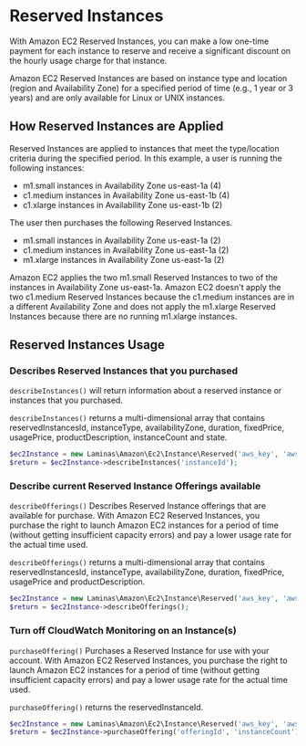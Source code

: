 # Reserved Instances

With Amazon EC2 Reserved Instances, you can make a low one-time
payment for each instance to reserve and receive a significant discount
on the hourly usage charge for that instance.

Amazon EC2 Reserved Instances are based on instance type and location
(region and Availability Zone) for a specified period of time (e.g., 1
year or 3 years) and are only available for Linux or UNIX instances.

## How Reserved Instances are Applied

Reserved Instances are applied to instances that meet the type/location
criteria during the specified period. In this example, a user is running
the following instances:

- m1.small instances in Availability Zone us-east-1a (4)
- c1.medium instances in Availability Zone us-east-1b (4)
- c1.xlarge instances in Availability Zone us-east-1b (2)

The user then purchases the following Reserved Instances.

- m1.small instances in Availability Zone us-east-1a (2)
- c1.medium instances in Availability Zone us-east-1a (2)
- m1.xlarge instances in Availability Zone us-east-1a (2)

Amazon EC2 applies the two m1.small Reserved Instances to two of the
instances in Availability Zone us-east-1a. Amazon EC2 doesn't apply
the two c1.medium Reserved Instances because the c1.medium instances are
in a different Availability Zone and does not apply the m1.xlarge
Reserved Instances because there are no running m1.xlarge instances.

## Reserved Instances Usage

### Describes Reserved Instances that you purchased

`describeInstances()` will return information about a reserved instance
or instances that you purchased.

`describeInstances()` returns a multi-dimensional array that contains
reservedInstancesId, instanceType, availabilityZone, duration,
fixedPrice, usagePrice, productDescription, instanceCount and state.

```php
$ec2Instance = new Laminas\Amazon\Ec2\Instance\Reserved('aws_key', 'aws_secret_key');
$return = $ec2Instance->describeInstances('instanceId');
```

### Describe current Reserved Instance Offerings available

`describeOfferings()` Describes Reserved Instance offerings that are
available for purchase. With Amazon EC2 Reserved Instances, you
purchase the right to launch Amazon EC2 instances for a period of time
(without getting insufficient capacity errors) and pay a lower usage
rate for the actual time used.

`describeOfferings()` returns a multi-dimensional array that contains
reservedInstancesId, instanceType, availabilityZone, duration,
fixedPrice, usagePrice and productDescription.

```php
$ec2Instance = new Laminas\Amazon\Ec2\Instance\Reserved('aws_key', 'aws_secret_key');
$return = $ec2Instance->describeOfferings();
```

### Turn off CloudWatch Monitoring on an Instance(s)

`purchaseOffering()` Purchases a Reserved Instance for use with your
account. With Amazon EC2 Reserved Instances, you purchase the right to
launch Amazon EC2 instances for a period of time (without getting
insufficient capacity errors) and pay a lower usage rate for the actual
time used.

`purchaseOffering()` returns the reservedInstanceId.

```php
$ec2Instance = new Laminas\Amazon\Ec2\Instance\Reserved('aws_key', 'aws_secret_key');
$return = $ec2Instance->purchaseOffering('offeringId', 'instanceCount');
```

